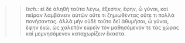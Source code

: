 

>>  *Isch.*: εἰ δὲ ἀληθῆ ταῦτα λέγω, ἔξεστιν, ἔφην, ὦ γύναι, καὶ πεῖραν λαμβάνειν αὐτῶν οὔτε τι ζημιωθέντας οὔτε τι πολλὰ πονήσαντας. ἀλλὰ μὴν οὐδὲ τοῦτο δεῖ ἀθυμῆσαι, ὦ γύναι, ἔφην ἐγώ, ὡς χαλεπὸν εὑρεῖν τὸν μαθησόμενόν τε τὰς χώρας καὶ μεμνησόμενον καταχωρίζειν ἕκαστα.